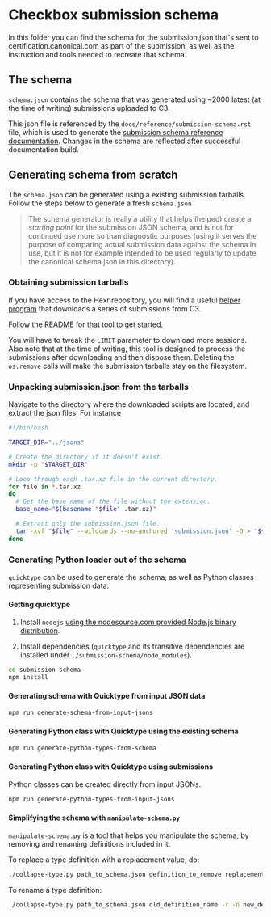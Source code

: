 # Checkbox submission schema

In this folder you can find the schema for the submission.json that's sent to certification.canonical.com as part of the submission, as well as the instruction and tools needed to recreate that schema.

## The schema

`schema.json` contains the schema that was generated using ~2000 latest (at the time of writing) submissions uploaded to C3.

This json file is referenced by the `docs/reference/submission-schema.rst` file, which is used to generate the
[submission schema reference documentation](https://checkbox.readthedocs.io/en/latest/reference/submission-schema.html).
Changes in the schema are reflected after successful documentation build.

## Generating schema from scratch

The `schema.json` can be generated using a existing submission tarballs.
Follow the steps below to generate a fresh `schema.json`

> The schema generator is really a utility that helps (helped) create a _starting point_ for the submission JSON schema, and is not for continued use more so than diagnostic purposes (using it serves the purpose of comparing actual submission data against the schema in use, but it is not for example intended to be used regularly to update the canonical schema.json in this directory).

### Obtaining submission tarballs

If you have access to the Hexr repository, you will find a useful
[helper program](https://github.com/canonical/hexr/blob/main/scripts/download_submissions.py) that downloads a series of submissions from C3.

Follow the [README for that tool](https://github.com/canonical/hexr/blob/main/scripts/README.md) to get started.

You will have to tweak the `LIMIT` parameter to download more sessions.
Also note that at the time of writing, this tool is designed to process the submissions
after downloading and then dispose them. Deleting the `os.remove` calls will
make the submission tarballs stay on the filesystem.

### Unpacking submission.json from the tarballs

Navigate to the directory where the downloaded scripts are located, and extract the json files. For instance

```bash
#!/bin/bash

TARGET_DIR="../jsons"

# Create the directory if it doesn't exist.
mkdir -p "$TARGET_DIR"

# Loop through each .tar.xz file in the current directory.
for file in *.tar.xz
do
  # Get the base name of the file without the extension.
  base_name="$(basename "$file" .tar.xz)"

  # Extract only the submission.json file.
  tar -xvf "$file" --wildcards --no-anchored 'submission.json' -O > "${TARGET_DIR}/${base_name}.json"
done

```

### Generating Python loader out of the schema

`quicktype` can be used to generate the schema, as well as Python classes representing submission data.

#### Getting quicktype

1. Install `nodejs` [using the nodesource.com provided Node.js binary distribution](https://github.com/nodesource/distributions#nodejs).

2. Install dependencies (`quicktype` and its transitive dependencies are installed under `./submission-schema/node_modules`).

```bash
cd submission-schema
npm install
```

#### Generating schema with Quicktype from input JSON data

```bash
npm run generate-schema-from-input-jsons
```

#### Generating Python class with Quicktype using the existing schema

```bash
npm run generate-python-types-from-schema
```


#### Generating Python class with Quicktype using submissions

Python classes can be created directly from input JSONs.

```bash
npm run generate-python-types-from-input-jsons
```

#### Simplifying the schema with `manipulate-schema.py`

`manipulate-schema.py` is a tool that helps you manipulate the schema, by removing and renaming definitions included in it.

To replace a type definition with a replacement value, do:

```bash
./collapse-type.py path_to_schema.json definition_to_remove replacement_value -o output_file.json
```

To rename a type definition:

```bash
./collapse-type.py path_to_schema.json old_definition_name -r -n new_definition_name -o output_file.json
```

